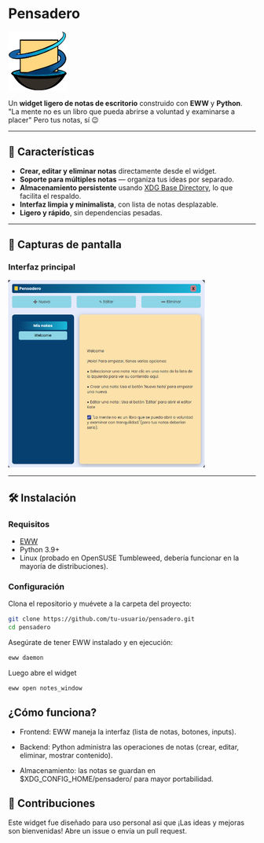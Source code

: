 # Pensadero

<img src="logos/pensieve-logo-rmv.png" alt="Logo" width="120"/>

Un **widget ligero de notas de escritorio** construido con **EWW** y **Python**.  
"La mente no es un libro que pueda abrirse a voluntad y examinarse a placer"
Pero tus notas, sí 😉

---

## 🌟 Características

- **Crear, editar y eliminar notas** directamente desde el widget.  
- **Soporte para múltiples notas** — organiza tus ideas por separado.  
- **Almacenamiento persistente** usando [XDG Base Directory](https://specifications.freedesktop.org/basedir-spec/basedir-spec-latest.html), lo que facilita el respaldo.  
- **Interfaz limpia y minimalista**, con lista de notas desplazable.  
- **Ligero y rápido**, sin dependencias pesadas.  

---

## 📸 Capturas de pantalla

### Interfaz principal
<img src="logos/interfaz-1.png" alt="Interfaz" width="400"/>

---

## 🛠️ Instalación

### Requisitos
- [EWW](https://elkowar.github.io/eww/)  
- Python 3.9+  
- Linux (probado en OpenSUSE Tumbleweed, debería funcionar en la mayoría de distribuciones).  

### Configuración
Clona el repositorio y muévete a la carpeta del proyecto:

```bash
git clone https://github.com/tu-usuario/pensadero.git
cd pensadero
```

Asegúrate de tener EWW instalado y en ejecución:
```bash
eww daemon
```
Luego abre el widget

```bash
eww open notes_window
```
## ¿Cómo funciona?
- Frontend: EWW maneja la interfaz (lista de notas, botones, inputs).

- Backend: Python administra las operaciones de notas (crear, editar, eliminar, mostrar contenido).

- Almacenamiento: las notas se guardan en $XDG_CONFIG_HOME/pensadero/ para mayor portabilidad.

## 🤝 Contribuciones
Este widget fue diseñado para uso personal asi que ¡Las ideas y mejoras son bienvenidas!
Abre un issue o envía un pull request.